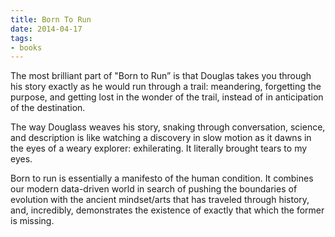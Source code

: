 ```yaml
---
title: Born To Run
date: 2014-04-17
tags:
- books
---
```


The most brilliant part of "Born to Run” is that Douglas takes you
through his story exactly as he would run through a trail: meandering,
forgetting the purpose, and getting lost in the wonder of the trail,
instead of in anticipation of the destination.

The way Douglass weaves his story, snaking through conversation, science,
and description is like watching a discovery in slow motion as it dawns
in the eyes of a weary explorer: exhilerating. It literally brought
tears to my eyes.

Born to run is essentially a manifesto of the human condition.
It combines our modern data-driven world in search of pushing the boundaries
of evolution with the ancient mindset/arts that has traveled through history,
and, incredibly, demonstrates the existence of exactly that which the
former is missing.
